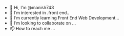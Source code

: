 - 👋 Hi, I’m @manish743
- 👀 I’m interested in .front end..
- 🌱 I’m currently learning Front End Web Development...
- 💞️ I’m looking to collaborate on ...
- 📫 How to reach me ...

<!---
manish743/manish743 is a ✨ special ✨ repository because its `README.md` (this file) appears on your GitHub profile.
You can click the Preview link to take a look at your changes.
--->
